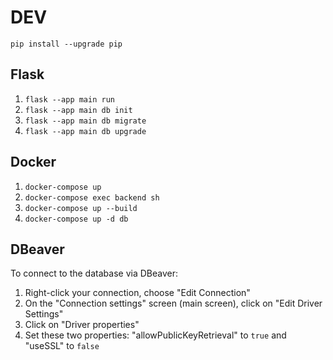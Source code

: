 # DEV
`pip install --upgrade pip`
## Flask
1. `flask --app main run`
2. `flask --app main db init`
3. `flask --app main db migrate`
4. `flask --app main db upgrade`
## Docker
1. `docker-compose up`
2. `docker-compose exec backend sh`
3. `docker-compose up --build`
4. `docker-compose up -d db`
## DBeaver
To connect to the database via DBeaver:
1. Right-click your connection, choose "Edit Connection"
2. On the "Connection settings" screen (main screen), click on "Edit Driver Settings"
3. Click on "Driver properties"
4. Set these two properties: "allowPublicKeyRetrieval" to `true` and "useSSL" to `false`